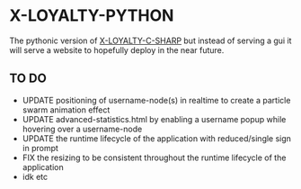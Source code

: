 # X-LOYALTY-PYTHON

The pythonic version of [X-LOYALTY-C-SHARP](https://github.com/CHRISSY-FRANKY/X-LOYALTY-C-SHARP) but instead of serving a gui it will serve a website to hopefully deploy in the near future.

## TO DO
- UPDATE positioning of username-node(s) in realtime to create a particle swarm animation effect
- UPDATE advanced-statistics.html by enabling a username popup while hovering over a username-node
- UPDATE the runtime lifecycle of the application with reduced/single sign in prompt
- FIX the resizing to be consistent throughout the runtime lifecycle of the application
- idk etc